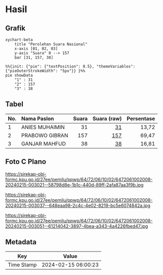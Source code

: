 # Hasil

## Grafik

```mermaid
xychart-beta
    title "Perolehan Suara Nasional"
    x-axis [01, 02, 03]
    y-axis "Suara" 0 --> 157
    bar [31, 157, 38]
```

```mermaid
%%{init: {"pie": {"textPosition": 0.5}, "themeVariables": {"pieOuterStrokeWidth": "5px"}} }%%
pie showData
    "1" : 31
    "2" : 157
    "3" : 38
```

## Tabel

| No. | Nama Paslon    | Suara | Suara (raw) | Persentase |
|:--- |:-------------- | -----:| -----------:| ----------:|
| 1   | ANIES MUHAIMIN | 31    | [31][p-1]   | 13,72      |
| 2   | PRABOWO GIBRAN | 157   | [157][p-2]  | 69,47      |
| 3   | GANJAR MAHFUD  | 38    | [38][p-3]   | 16,81      |


[p-1]: https://github.com/gigit-pemilu/pemilu-2024/blob/main/pilpres/hitung-suara/sub/64-kalimantan-timur/sub/72-kota-samarinda/sub/06-sungai-kunjang/sub/1002-loa-buah/sub/008-tps/sub/paslon-1.txt
[p-2]: https://github.com/gigit-pemilu/pemilu-2024/blob/main/pilpres/hitung-suara/sub/64-kalimantan-timur/sub/72-kota-samarinda/sub/06-sungai-kunjang/sub/1002-loa-buah/sub/008-tps/sub/paslon-2.txt
[p-3]: https://github.com/gigit-pemilu/pemilu-2024/blob/main/pilpres/hitung-suara/sub/64-kalimantan-timur/sub/72-kota-samarinda/sub/06-sungai-kunjang/sub/1002-loa-buah/sub/008-tps/sub/paslon-3.txt

## Foto C Plano

https://sirekap-obj-formc.kpu.go.id/27ee/pemilu/ppwp/64/72/06/10/02/6472061002008-20240215-003021--58798d8e-1b1c-440d-89ff-2afa87aa3f9b.jpg

https://sirekap-obj-formc.kpu.go.id/27ee/pemilu/ppwp/64/72/06/10/02/6472061002008-20240215-003037--648eaa98-2c4c-4e02-8219-bc5e6074842a.jpg

https://sirekap-obj-formc.kpu.go.id/27ee/pemilu/ppwp/64/72/06/10/02/6472061002008-20240215-003051--61214042-3897-4bea-a343-4a4226fbed47.jpg


## Metadata

| Key        | Value               |
| ---------- | ------------------- |
| Time Stamp | 2024-02-15 06:00:23 |



